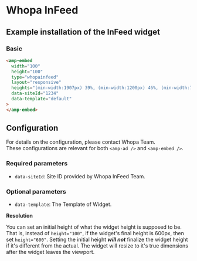 <!---
Copyright 2015 The AMP HTML Authors. All Rights Reserved.

Licensed under the Apache License, Version 2.0 (the "License");
you may not use this file except in compliance with the License.
You may obtain a copy of the License at

      http://www.apache.org/licenses/LICENSE-2.0

Unless required by applicable law or agreed to in writing, software
distributed under the License is distributed on an "AS-IS" BASIS,
WITHOUT WARRANTIES OR CONDITIONS OF ANY KIND, either express or implied.
See the License for the specific language governing permissions and
limitations under the License.
-->

# Whopa InFeed

## Example installation of the InFeed widget

### Basic

```html
<amp-embed
  width="100"
  height="100"
  type="whopainfeed"
  layout="responsive"
  heights="(min-width:1907px) 39%, (min-width:1200px) 46%, (min-width:780px) 64%, (min-width:480px) 98%, (min-width:460px) 167%, 196%"
  data-siteId="1234"
  data-template="default"
>
</amp-embed>
```

## Configuration

For details on the configuration, please contact Whopa Team.\
These configurations are relevant for both `<amp-ad />` and `<amp-embed />`.

### Required parameters

- `data-siteId`: Site ID provided by Whopa InFeed Team.

### Optional parameters

- `data-template`: The Template of Widget.

**Resolution**

You can set an initial height of what the widget height is supposed to be. That is, instead of `height="100"`, if the widget's final height is 600px, then set `height="600"`. Setting the initial height **_will not_** finalize the widget height if it's different from the actual. The widget will resize to it's true dimensions after the widget leaves the viewport.
